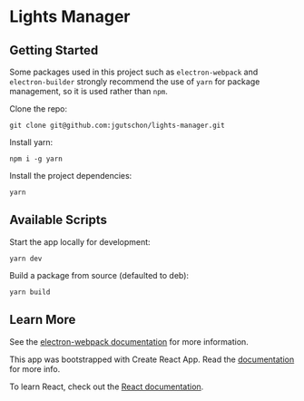 # Lights Manager

## Getting Started

Some packages used in this project such as `electron-webpack` and `electron-builder` strongly recommend the use of `yarn` for package management, so it is used rather than `npm`.

Clone the repo:

`git clone git@github.com:jgutschon/lights-manager.git`

Install yarn:

`npm i -g yarn`

Install the project dependencies:

`yarn`

## Available Scripts

Start the app locally for development:

`yarn dev`

Build a package from source (defaulted to deb):

`yarn build`

## Learn More

See the [electron-webpack documentation](https://webpack.electron.build/) for more information.

This app was bootstrapped with Create React App. Read the [documentation](https://facebook.github.io/create-react-app/docs/getting-started) for more info.

To learn React, check out the [React documentation](https://reactjs.org/).
